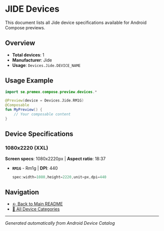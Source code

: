 # JIDE Devices

This document lists all Jide device specifications available for Android Compose previews.

## Overview

- **Total devices**: 1
- **Manufacturer**: Jide
- **Usage**: `Devices.Jide.DEVICE_NAME`

## Usage Example

```kotlin
import se.premex.compose.preview.devices.*

@Preview(device = Devices.Jide.RM1G)
@Composable
fun MyPreview() {
    // Your composable content
}
```

## Device Specifications

### 1080x2220 (XXL)

**Screen specs**: 1080x2220px | **Aspect ratio**: 18:37

- **`RM1G`** - Rm1g | **DPI**: 440
  ```kotlin
  spec:width=1080,height=2220,unit=px,dpi=440
  ```

## Navigation

- [← Back to Main README](../../README.md)
- [📱 All Device Categories](../README.md)

---
*Generated automatically from Android Device Catalog*
